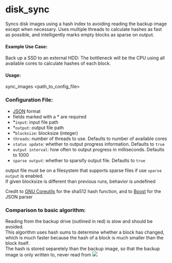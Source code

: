 # disk_sync
Syncs disk images using a hash index to avoiding reading the backup image except when necessary. Uses multiple threads to calculate hashes as fast as possible, and intelligently marks empty blocks as sparse on output. 

#### Example Use Case:
Back up a SSD to an external HDD: The bottleneck will be the CPU using all available cores to calculate hashes of each block.  

#### Usage:
sync_images \<path_to_config_file\>

### Configuration File:
* [JSON](https://en.wikipedia.org/wiki/JSON) format
* fields marked with a * are required
* *```input```: input file path
* *```output```: output file path
* *```blocksize```: blocksize (integer)
* ```threads```: number of threads to use. Defaults to number of available cores
* ```status update```: whether to output progress information. Defaults to ```true```
* ```output interval```: how often to output progress in milliseconds. Defaults to 1000
* ```sparse output```: whether to sparsify output file. Defaults to ```true```


output file must be on a filesystem that supports sparse files if use ```sparse output``` is enabled.  
If given blocksize is different than previous runs, behavior is undefined  

Credit to [GNU Coreutils](http://www.gnu.org/software/coreutils/coreutils.html) for the sha512 hash function, and to [Boost](http://www.boost.org/doc/libs/1_59_0/doc/html/property_tree/parsers.html#property_tree.parsers.json_parser) for the JSON parser

### Comparison to basic algorithm:  
Reading from the backup drive (outlined in red) is slow and should be avoided.  
This algorithm uses hash sums to determine whether a block has changed, which is much faster because the hash of a block is much smaller than the block itself.  
The hash is stored separetely than the backup image, so that the backup image is only written to, never read from
![](http://i.imgur.com/zZD3HOp.png)
